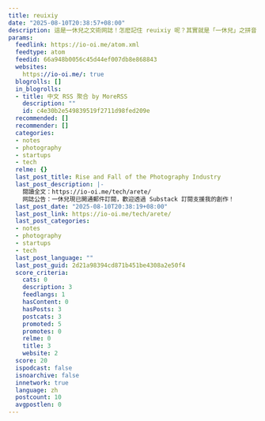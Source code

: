 ```yaml
---
title: reuixiy
date: "2025-08-10T20:38:57+08:00"
description: 這是一休兒之文術网誌！怎麽記住 reuixiy 呢？其實就是「一休兒」之拼音，不過方向是左往右自！
params:
  feedlink: https://io-oi.me/atom.xml
  feedtype: atom
  feedid: 66a948b0056c45d44ef007db8e868843
  websites:
    https://io-oi.me/: true
  blogrolls: []
  in_blogrolls:
  - title: 中文 RSS 聚合 by MoreRSS
    description: ""
    id: c4e30b2e549839519f2711d98fed209e
  recommended: []
  recommender: []
  categories:
  - notes
  - photography
  - startups
  - tech
  relme: {}
  last_post_title: Rise and Fall of the Photography Industry
  last_post_description: |-
    閱讀全文：https://io-oi.me/tech/arete/
    网誌公告：一休兒現已開通郵件訂閱，歡迎透過 Substack 訂閱支援我的創作！
  last_post_date: "2025-08-10T20:38:19+08:00"
  last_post_link: https://io-oi.me/tech/arete/
  last_post_categories:
  - notes
  - photography
  - startups
  - tech
  last_post_language: ""
  last_post_guid: 2d21a98394cd871b451be4308a2e50f4
  score_criteria:
    cats: 0
    description: 3
    feedlangs: 1
    hasContent: 0
    hasPosts: 3
    postcats: 3
    promoted: 5
    promotes: 0
    relme: 0
    title: 3
    website: 2
  score: 20
  ispodcast: false
  isnoarchive: false
  innetwork: true
  language: zh
  postcount: 10
  avgpostlen: 0
---
```

